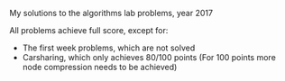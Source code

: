 My solutions to the algorithms lab problems, year 2017

All problems achieve full score, except for:
 -  The first week problems, which are not solved
 -  Carsharing, which only achieves 80/100 points
        (For 100 points more node compression needs to be achieved)
